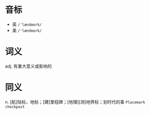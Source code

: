 # 音标

- 英 `/'lændmɑrk/`
- 美 `/'lændmɑrk/`

# 词义

adj. 有重大意义或影响的


# 同义

n. [航]陆标，地标；[建]里程碑；[地理][测]地界标；划时代的事
`Placemark` `checkpost`

